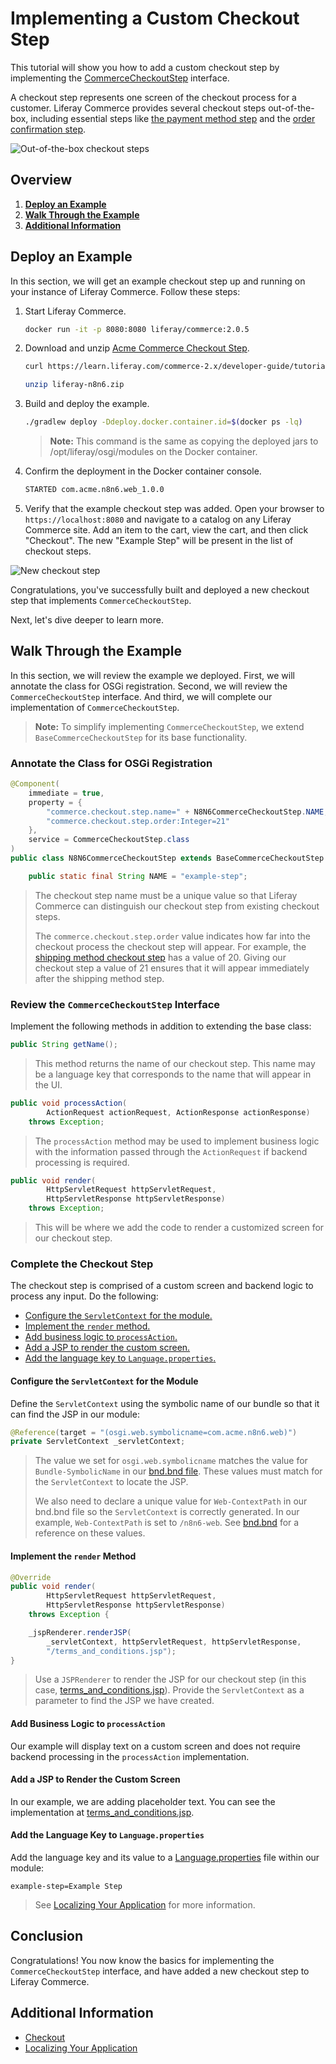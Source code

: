 # Implementing a Custom Checkout Step

This tutorial will show you how to add a custom checkout step by implementing the [CommerceCheckoutStep](https://github.com/liferay/com-liferay-commerce/blob/2.0.5/commerce-api/src/main/java/com/liferay/commerce/util/CommerceCheckoutStep.java) interface.

A checkout step represents one screen of the checkout process for a customer. Liferay Commerce provides several checkout steps out-of-the-box, including essential steps like [the payment method step](https://github.com/liferay/com-liferay-commerce/blob/2.0.5/commerce-checkout-web/src/main/java/com/liferay/commerce/checkout/web/internal/util/PaymentMethodCommerceCheckoutStep.java) and the [order confirmation step](https://github.com/liferay/com-liferay-commerce/blob/2.0.5/commerce-checkout-web/src/main/java/com/liferay/commerce/checkout/web/internal/util/OrderConfirmationCommerceCheckoutStep.java).

![Out-of-the-box checkout steps](./implementing-a-custom-checkout-step/images/01.png "Out-of-the-box checkout steps")

## Overview

1. [**Deploy an Example**](#deploy-an-example)
1. [**Walk Through the Example**](#walk-through-the-example)
1. [**Additional Information**](#additional-information)

## Deploy an Example

In this section, we will get an example checkout step up and running on your instance of Liferay Commerce. Follow these steps:

1. Start Liferay Commerce.

    ```bash
    docker run -it -p 8080:8080 liferay/commerce:2.0.5
    ```

1. Download and unzip [Acme Commerce Checkout Step](./liferay-n8n6.zip).

    ```bash
    curl https://learn.liferay.com/commerce-2.x/developer-guide/tutorial/liferay-n8n6.zip -O
    ```

    ```bash
    unzip liferay-n8n6.zip
    ```

1. Build and deploy the example.

    ```bash
    ./gradlew deploy -Ddeploy.docker.container.id=$(docker ps -lq)
    ```

    >**Note:** This command is the same as copying the deployed jars to /opt/liferay/osgi/modules on the Docker container.

1. Confirm the deployment in the Docker container console.

    ```bash
    STARTED com.acme.n8n6.web_1.0.0
    ```

1. Verify that the example checkout step was added. Open your browser to `https://localhost:8080` and navigate to a catalog on any Liferay Commerce site. Add an item to the cart, view the cart, and then click "Checkout". The new "Example Step" will be present in the list of checkout steps.

![New checkout step](./implementing-a-custom-checkout-step/images/02.png "New checkout step")

Congratulations, you've successfully built and deployed a new checkout step that implements `CommerceCheckoutStep`.

Next, let's dive deeper to learn more.

## Walk Through the Example

In this section, we will review the example we deployed. First, we will annotate the class for OSGi registration. Second, we will review the `CommerceCheckoutStep` interface. And third, we will complete our implementation of `CommerceCheckoutStep`.

> **Note:** To simplify implementing `CommerceCheckoutStep`, we extend `BaseCommerceCheckoutStep` for its base functionality.

### Annotate the Class for OSGi Registration

```java
@Component(
    immediate = true,
    property = {
        "commerce.checkout.step.name=" + N8N6CommerceCheckoutStep.NAME,
        "commerce.checkout.step.order:Integer=21"
    },
    service = CommerceCheckoutStep.class
)
public class N8N6CommerceCheckoutStep extends BaseCommerceCheckoutStep {

    public static final String NAME = "example-step";
```

> The checkout step name must be a unique value so that Liferay Commerce can distinguish our checkout step from existing checkout steps.
>
> The `commerce.checkout.step.order` value indicates how far into the checkout process the checkout step will appear. For example, the [shipping method checkout step](https://github.com/liferay/com-liferay-commerce/blob/2.0.5/commerce-checkout-web/src/main/java/com/liferay/commerce/checkout/web/internal/util/ShippingMethodCommerceCheckoutStep.java) has a value of 20. Giving our checkout step a value of 21 ensures that it will appear immediately after the shipping method step.

### Review the `CommerceCheckoutStep` Interface

Implement the following methods in addition to extending the base class:

```java
public String getName();
```

> This method returns the name of our checkout step. This name may be a language key that corresponds to the name that will appear in the UI.

```java
public void processAction(
        ActionRequest actionRequest, ActionResponse actionResponse)
    throws Exception;
```

> The `processAction` method may be used to implement business logic with the information passed through the `ActionRequest` if backend processing is required.

```java
public void render(
        HttpServletRequest httpServletRequest,
        HttpServletResponse httpServletResponse)
    throws Exception;
```

> This will be where we add the code to render a customized screen for our checkout step.

### Complete the Checkout Step

The checkout step is comprised of a custom screen and backend logic to process any input. Do the following:

* [Configure the `ServletContext` for the module.](#configure-the-servletcontext-for-the-module)
* [Implement the `render` method.](#implement-the-render-method)
* [Add business logic to `processAction`.](#add-business-logic-to-processaction)
* [Add a JSP to render the custom screen.](#add-a-jsp-to-render-the-custom-screen)
* [Add the language key to `Language.properties`.](#add-the-language-key-to-languageproperties)

#### Configure the `ServletContext` for the Module

Define the `ServletContext` using the symbolic name of our bundle so that it can find the JSP in our module:

```java
@Reference(target = "(osgi.web.symbolicname=com.acme.n8n6.web)")
private ServletContext _servletContext;
```

> The value we set for `osgi.web.symbolicname` matches the value for `Bundle-SymbolicName` in our [bnd.bnd file](https://github.com/liferay/liferay-learn/blob/master/docs/commerce/2.x/en/developer-guide/tutorial/implementing-a-custom-checkout-step/liferay-n8n6.zip/n8n6-web/bnd.bnd). These values must match for the `ServletContext` to locate the JSP.
>
> We also need to declare a unique value for `Web-ContextPath` in our bnd.bnd file so the `ServletContext` is correctly generated. In our example, `Web-ContextPath` is set to `/n8n6-web`. See [bnd.bnd](https://github.com/liferay/liferay-learn/blob/master/docs/commerce/2.x/en/developer-guide/tutorial/implementing-a-custom-checkout-step/liferay-n8n6.zip/n8n6-web/bnd.bnd) for a reference on these values.

#### Implement the `render` Method

```java
@Override
public void render(
        HttpServletRequest httpServletRequest,
        HttpServletResponse httpServletResponse)
    throws Exception {

    _jspRenderer.renderJSP(
        _servletContext, httpServletRequest, httpServletResponse,
        "/terms_and_conditions.jsp");
}
```

> Use a `JSPRenderer` to render the JSP for our checkout step (in this case, [terms_and_conditions.jsp](https://github.com/liferay/liferay-learn/blob/master/docs/commerce/2.x/en/developer-guide/tutorial/implementing-a-custom-checkout-step/liferay-n8n6.zip/n8n6-web/src/main/resources/META-INF/resources/terms_and_conditions.jsp)). Provide the `ServletContext` as a parameter to find the JSP we have created.

#### Add Business Logic to `processAction`

Our example will display text on a custom screen and does not require backend processing in the `processAction` implementation.

#### Add a JSP to Render the Custom Screen

In our example, we are adding placeholder text. You can see the implementation at [terms_and_conditions.jsp](https://github.com/liferay/liferay-learn/blob/master/docs/commerce/2.x/en/developer-guide/tutorial/implementing-a-custom-checkout-step/liferay-n8n6.zip/n8n6-web/src/main/resources/META-INF/resources/terms_and_conditions.jsp).

#### Add the Language Key to `Language.properties`

Add the language key and its value to a [Language.properties](https://github.com/liferay/liferay-learn/blob/master/docs/commerce/2.x/en/developer-guide/tutorial/implementing-a-custom-checkout-step/liferay-n8n6.zip/n8n6-web/src/main/resources/content/Language.properties) file within our module:

```
example-step=Example Step
```

> See [Localizing Your Application](https://help.liferay.com/hc/en-us/articles/360018168251-Localizing-Your-Application) for more information.

## Conclusion

Congratulations! You now know the basics for implementing the `CommerceCheckoutStep` interface, and have added a new checkout step to Liferay Commerce.

## Additional Information

* [Checkout](../../user-guide/content/checkout.md)
* [Localizing Your Application](https://help.liferay.com/hc/en-us/articles/360018168251-Localizing-Your-Application)
